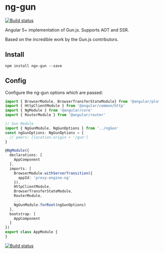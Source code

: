 # ng-gun

[![Build status][ci-image]][ci-url]

Angular 5+ implementation of Gun.js. Supports AOT and SSR.

Based on the incredible work by the Gun.js contributors.

## Install
`npm install ngx-gun --save`

## Config
Configure the ng-gun options which are passed:

```ts
import { BrowserModule, BrowserTransferStateModule} from '@angular/platform-browser'
import { HttpClientModule } from '@angular/common/http'
import { NgModule } from '@angular/core'
import { RouterModule } from '@angular/router'

// Gun Module
import { NgGunModule, NgGunOptions } from '../ngGun'
const ngGunOptions: NgGunOptions = {
  // peers: [location.origin + '/gun']
}

@NgModule({
  declarations: [
    AppComponent
  ],
  imports: [
    BrowserModule.withServerTransition({
      appId: 'proxy-engine-ng'
    }),
    HttpClientModule,
    BrowserTransferStateModule,
    RouterModule,
    ...
    NgGunModule.forRoot(ngGunOptions)
  ],
  bootstrap: [
    AppComponent
  ]
})
export class AppModule {
}

```

[![Build status][ci-image]][ci-url]

[ci-image]: https://img.shields.io/circleci/project/github/CaliStyle/ng-gun/master.svg
[ci-url]: https://circleci.com/gh/CaliStyle/ng-gun/tree/master

